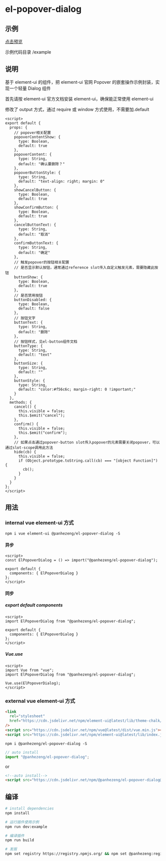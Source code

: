 # el-popover-dialog

## 示例

[点击预览](https://panhezeng.github.io/el-popover-dialog/)

示例代码目录 /example

## 说明

基于 element-ui 的组件，把 element-ui 官网 Popover 的嵌套操作示例封装，实现一个轻量 Dialog 组件

首先请按 element-ui 官方文档安装 element-ui，确保能正常使用 element-ui

修改了 output 方式，通过 require 或 window 方式使用，不需要加.default

```vue
<script>
export default {
  props: {
    // popover相关配置
    popoverContentShow: {
      type: Boolean,
      default: true
    },
    popoverContent: {
      type: String,
      default: "确认要删除？"
    },
    popoverButtonStyle: {
      type: String,
      default: "text-align: right; margin: 0"
    },
    showCancelButton: {
      type: Boolean,
      default: true
    },
    showConfirmButton: {
      type: Boolean,
      default: true
    },
    cancelButtonText: {
      type: String,
      default: "取消"
    },
    confirmButtonText: {
      type: String,
      default: "确定"
    },
    // 触发popover的按钮相关配置
    // 是否显示默认按钮，通常通过reference slot传入自定义触发元素，需要隐藏此按钮
    buttonShow: {
      type: Boolean,
      default: true
    },
    // 是否禁用按钮
    buttonDisabled: {
      type: Boolean,
      default: false
    },
    // 按钮文字
    buttonText: {
      type: String,
      default: "删除"
    },
    // 按钮样式，见el-button组件文档
    buttonType: {
      type: String,
      default: "text"
    },
    buttonSize: {
      type: String,
      default: ""
    },
    buttonStyle: {
      type: String,
      default: "color:#f56c6c; margin-right: 0 !important;"
    }
  },
  methods: {
    cancel() {
      this.visible = false;
      this.$emit("cancel");
    },
    confirm() {
      this.visible = false;
      this.$emit("confirm");
    },
    // 如果点击通过popover-button slot传入popover的元素需要关闭popover，可以通过slot-scope调用此方法
    hide(cb) {
      this.visible = false;
      if (Object.prototype.toString.call(cb) === "[object Function]") {
        cb();
      }
    }
  }
};
</script>
```

## 用法

### internal vue element-ui 方式

`npm i vue element-ui @panhezeng/el-popover-dialog -S`

#### 异步

```vue
<script>
const ElPopoverDialog = () => import("@panhezeng/el-popover-dialog");

export default {
  components: { ElPopoverDialog }
};
</script>
```

#### 同步

##### export default components

```vue
<script>
import ElPopoverDialog from "@panhezeng/el-popover-dialog";

export default {
  components: { ElPopoverDialog }
};
</script>
```

##### Vue.use

```vue
<script>
import Vue from "vue";
import ElPopoverDialog from "@panhezeng/el-popover-dialog";

Vue.use(ElPopoverDialog);
</script>
```

### external vue element-ui 方式

```html
<link
  rel="stylesheet"
  href="https://cdn.jsdelivr.net/npm/element-ui@latest/lib/theme-chalk/index.css"
/>
<script src="https://cdn.jsdelivr.net/npm/vue@latest/dist/vue.min.js"></script>
<script src="https://cdn.jsdelivr.net/npm/element-ui@latest/lib/index.js"></script>
```

`npm i @panhezeng/el-popover-dialog -S`

```javascript
// auto install
import "@panhezeng/el-popover-dialog";
```

or

```html
<!--auto install-->
<script src="https://cdn.jsdelivr.net/npm/@panhezeng/el-popover-dialog@latest/dist/el-popover-dialog.min.js"></script>
```

## 编译

```bash
# install dependencies
npm install

# 运行插件使用示例
npm run dev:example

# 编译插件
npm run build

# 发版
npm set registry https://registry.npmjs.org/ && npm set @panhezeng:registry https://registry.npmjs.org/ && npm version patch && npm publish --access public && npm set registry https://registry.npm.taobao.org/ && npm set @panhezeng:registry https://registry.npm.taobao.org/

```

